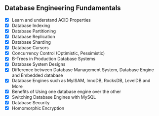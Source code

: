 ## Database Engineering Fundamentals

- [x] Learn and understand ACID Properties
- [x] Database Indexing
- [x] Database Partitioning
- [x] Database Replication
- [x] Database Sharding
- [x] Database Cursors
- [x] Concurrency Control (Optimistic, Pessimistic)
- [x] B-Trees in Production Database Systems
- [x] Database System Designs
- [x] Difference between Database Management System, Database Engine and Embedded database
- [x] Database Engines such as MyISAM, InnoDB, RocksDB, LevelDB and More
- [x] Benefits of Using one database engine over the other
- [x] Switching Database Engines with MySQL
- [x] Database Security
- [x] Homomorphic Encryption
